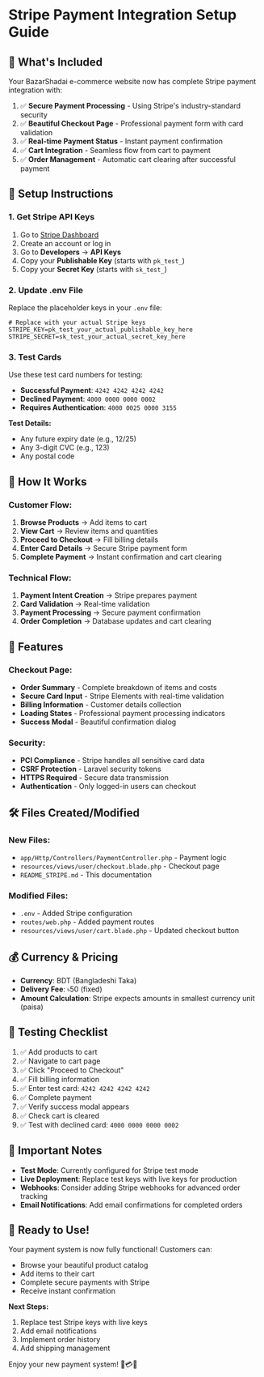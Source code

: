 # Stripe Payment Integration Setup Guide

## 🎯 What's Included

Your BazarShadai e-commerce website now has complete Stripe payment integration with:

1. ✅ **Secure Payment Processing** - Using Stripe's industry-standard security
2. ✅ **Beautiful Checkout Page** - Professional payment form with card validation
3. ✅ **Real-time Payment Status** - Instant payment confirmation
4. ✅ **Cart Integration** - Seamless flow from cart to payment
5. ✅ **Order Management** - Automatic cart clearing after successful payment

## 🔧 Setup Instructions

### 1. Get Stripe API Keys

1. Go to [Stripe Dashboard](https://dashboard.stripe.com)
2. Create an account or log in
3. Go to **Developers** → **API Keys**
4. Copy your **Publishable Key** (starts with `pk_test_`)
5. Copy your **Secret Key** (starts with `sk_test_`)

### 2. Update .env File

Replace the placeholder keys in your `.env` file:

```env
# Replace with your actual Stripe keys
STRIPE_KEY=pk_test_your_actual_publishable_key_here
STRIPE_SECRET=sk_test_your_actual_secret_key_here
```

### 3. Test Cards

Use these test card numbers for testing:

- **Successful Payment**: `4242 4242 4242 4242`
- **Declined Payment**: `4000 0000 0000 0002`
- **Requires Authentication**: `4000 0025 0000 3155`

**Test Details:**
- Any future expiry date (e.g., 12/25)
- Any 3-digit CVC (e.g., 123)
- Any postal code

## 🚀 How It Works

### Customer Flow:
1. **Browse Products** → Add items to cart
2. **View Cart** → Review items and quantities
3. **Proceed to Checkout** → Fill billing details
4. **Enter Card Details** → Secure Stripe payment form
5. **Complete Payment** → Instant confirmation and cart clearing

### Technical Flow:
1. **Payment Intent Creation** → Stripe prepares payment
2. **Card Validation** → Real-time validation
3. **Payment Processing** → Secure payment confirmation
4. **Order Completion** → Database updates and cart clearing

## 🎨 Features

### Checkout Page:
- **Order Summary** - Complete breakdown of items and costs
- **Secure Card Input** - Stripe Elements with real-time validation
- **Billing Information** - Customer details collection
- **Loading States** - Professional payment processing indicators
- **Success Modal** - Beautiful confirmation dialog

### Security:
- **PCI Compliance** - Stripe handles all sensitive card data
- **CSRF Protection** - Laravel security tokens
- **HTTPS Required** - Secure data transmission
- **Authentication** - Only logged-in users can checkout

## 🛠️ Files Created/Modified

### New Files:
- `app/Http/Controllers/PaymentController.php` - Payment logic
- `resources/views/user/checkout.blade.php` - Checkout page
- `README_STRIPE.md` - This documentation

### Modified Files:
- `.env` - Added Stripe configuration
- `routes/web.php` - Added payment routes
- `resources/views/user/cart.blade.php` - Updated checkout button

## 💰 Currency & Pricing

- **Currency**: BDT (Bangladeshi Taka)
- **Delivery Fee**: ৳50 (fixed)
- **Amount Calculation**: Stripe expects amounts in smallest currency unit (paisa)

## 🧪 Testing Checklist

1. ✅ Add products to cart
2. ✅ Navigate to cart page
3. ✅ Click "Proceed to Checkout"
4. ✅ Fill billing information
5. ✅ Enter test card: `4242 4242 4242 4242`
6. ✅ Complete payment
7. ✅ Verify success modal appears
8. ✅ Check cart is cleared
9. ✅ Test with declined card: `4000 0000 0000 0002`

## 🚨 Important Notes

- **Test Mode**: Currently configured for Stripe test mode
- **Live Deployment**: Replace test keys with live keys for production
- **Webhooks**: Consider adding Stripe webhooks for advanced order tracking
- **Email Notifications**: Add email confirmations for completed orders

## 🎉 Ready to Use!

Your payment system is now fully functional! Customers can:
- Browse your beautiful product catalog
- Add items to their cart
- Complete secure payments with Stripe
- Receive instant confirmation

**Next Steps:**
1. Replace test Stripe keys with live keys
2. Add email notifications
3. Implement order history
4. Add shipping management

Enjoy your new payment system! 🛒💳✨
